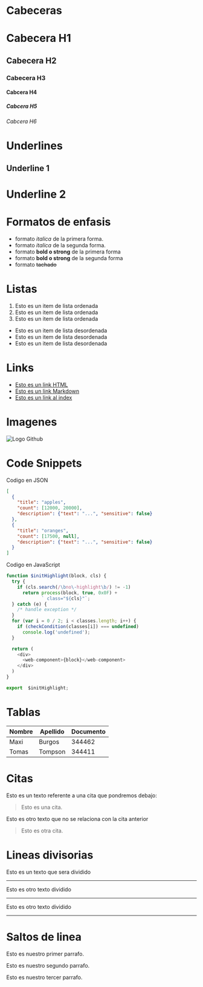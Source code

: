 # Cabeceras
# Cabecera H1
## Cabecera H2
### Cabecera H3
#### Cabcera H4
##### Cabcera H5
###### Cabcera H6

# Underlines
Underline 1
------

Underline 2 
==========

# Formatos de enfasis 
- formato *italica* de la primera forma.
- formato _italica_ de la segunda forma.
- formato **bold o strong** de la primera forma
- formato __bold o strong__ de la segunda forma
- formato ~~tachado~~

# Listas 
1. Esto es un item de lista ordenada 
2. Esto es un item de lista ordenada 
3. Esto es un item de lista ordenada 

- Esto es un item de lista desordenada 
- Esto es un item de lista desordenada 
- Esto es un item de lista desordenada 

# Links
- <a href="http://www.google.com">Esto es un link HTML</a>
- [Esto es un link Markdown](http://www.google.com) 
- [Esto es un link al index](index.html) 

# Imagenes 
![Logo Github](https://2.bp.blogspot.com/-9bw6QEeMEt8/U1QHyr2tNNI/AAAAAAAAB24/GcTaHej8130xuQoKHQPKYG35yBzOVV4pgCKgB/s1600/github_login_icon.png)

# Code Snippets
Codigo en JSON
```JSON
[
  {
    "title": "apples",
    "count": [12000, 20000],
    "description": {"text": "...", "sensitive": false}
  },
  {
    "title": "oranges",
    "count": [17500, null],
    "description": {"text": "...", "sensitive": false}
  }
]
```
Codigo en JavaScript
```JavaScript
function $initHighlight(block, cls) {
  try {
    if (cls.search(/\bno\-highlight\b/) != -1)
      return process(block, true, 0x0F) +
             ` class="${cls}"`;
  } catch (e) {
    /* handle exception */
  }
  for (var i = 0 / 2; i < classes.length; i++) {
    if (checkCondition(classes[i]) === undefined)
      console.log('undefined');
  }

  return (
    <div>
      <web-component>{block}</web-component>
    </div>
  )
}

export  $initHighlight;
```

# Tablas
| Nombre | Apellido | Documento |
| ------ | -------- | --------- |
| Maxi | Burgos | 344462
| Tomas | Tompson | 344411

# Citas
Esto es un texto referente a una cita que pondremos debajo:
> Esto es una cita.

Esto es otro texto que no se relaciona con la cita anterior
> Esto es otra cita.

# Lineas divisorias
Esto es un texto que sera dividido 

---
Esto es otro texto dividido

***
Esto es otro texto dividido

___

# Saltos de linea
Esto es nuestro primer parrafo.

Esto es nuestro segundo parrafo.

Esto es nuestro tercer parrafo.
